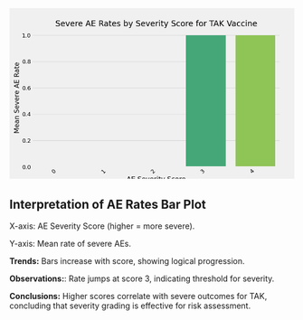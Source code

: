 
![AE Rates Bar Plot](../plots/ae_rates_bar.png)

## Interpretation of AE Rates Bar Plot
X-axis: AE Severity Score (higher = more severe).

Y-axis: Mean rate of severe AEs.

**Trends:** Bars increase with score, showing logical progression.

**Observations:**: Rate jumps at score 3, indicating threshold for severity.

**Conclusions:** Higher scores correlate with severe outcomes for TAK, concluding that severity grading is effective for risk assessment.
